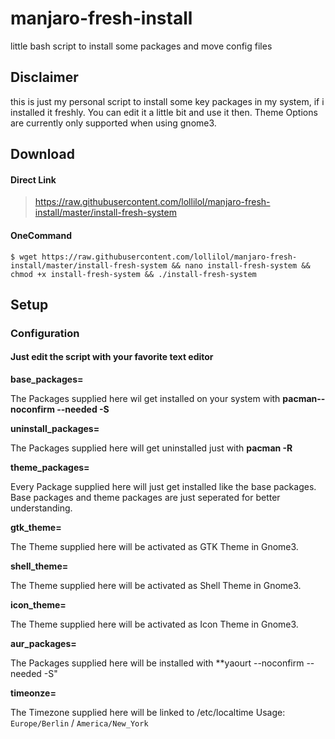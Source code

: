 # manjaro-fresh-install
little bash script to install some packages and move config files

## Disclaimer
this is just my personal script to install some key packages in my system, if i installed it freshly.
You can edit it a little bit and use it then.
Theme Options are currently only supported when using gnome3.

## Download

#### Direct Link
> https://raw.githubusercontent.com/lollilol/manjaro-fresh-install/master/install-fresh-system

#### OneCommand

```
$ wget https://raw.githubusercontent.com/lollilol/manjaro-fresh-install/master/install-fresh-system && nano install-fresh-system && chmod +x install-fresh-system && ./install-fresh-system
```

## Setup
### Configuration

#### Just edit the script with your favorite text editor
**base_packages=**

The Packages supplied here wil get installed on your system with **pacman--noconfirm --needed -S**

**uninstall_packages=**

The Packages supplied here will get uninstalled just with **pacman -R**

**theme_packages=**

Every Package supplied here will just get installed like the base packages. Base packages and theme packages are just seperated for better understanding.

**gtk_theme=**

The Theme supplied here will be activated as GTK Theme in Gnome3.

**shell_theme=**

The Theme supplied here will be activated as Shell Theme in Gnome3.

**icon_theme=**

The Theme supplied here will be activated as Icon Theme in Gnome3.

**aur_packages=**

The Packages supplied here will be installed with **yaourt --noconfirm --needed -S"

**timeonze=**

The Timezone supplied here will be linked to /etc/localtime
Usage: `Europe/Berlin` / `America/New_York`
